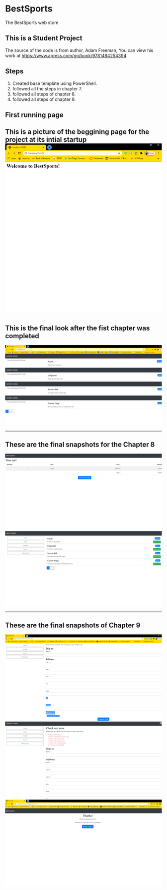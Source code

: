 # BestSports
The BestSports web store

## This is a Student Project
 The source of the code is from author, Adam Freeman, You can view his work at https://www.apress.com/gp/book/9781484254394.

## Steps
1. Created base template using PowerShell.
2. followed all the steps in chapter 7.
3. followed all steps of chapter 8.
4. followed all steps of chapter 9.

## First running page
This is a picture of the beggining page for the project at its intial startup
![FirstBuild](FirstBuild.PNG)
---
## This is the final look after the fist chapter was completed
![FinalPageCH1](Stage%20one%20complete.PNG)

---

## These are the final snapshots for the Chapter 8
![shoppingcart](ShoppingcartCH8.PNG)
![stagetwo](StagetwoCH8.PNG)

---

## These are the final snapshots of Chapter 9
![CheckoutV1](Checkout%20v1.PNG)
![CheckoutV2](Checkout%20V2.PNG)
![CheckoutV3](Checkout%20V3.PNG)
